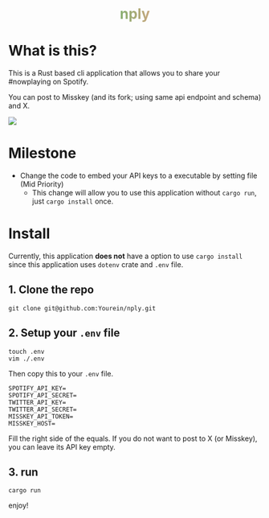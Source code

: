 <center>
    <h1 style="
        font-weight:bold;
        background:linear-gradient(to right, #1db954 25%, #dea584 60%);
        -webkit-background-clip:text;
        -webkit-text-fill-color: transparent;
    ">
        nply
    </h1>
</center>

# What is this?

This is a Rust based cli application that allows you to share your \#nowplaying on Spotify.  

You can post to Misskey (and its fork; using same api endpoint and schema) and X.

![](https://firebasestorage.googleapis.com/v0/b/kdatabase-1088a.appspot.com/o/nply%2FScreenshot%20from%202023-11-02%2009-41-33.png?alt=media)

# Milestone

- Change the code to embed your API keys to a executable by setting file (Mid Priority)
  - This change will allow you to use this application without `cargo run`, just `cargo install` once.

# Install

Currently, this application **does not** have a option to use `cargo install` since this application uses `dotenv` crate and `.env` file.

## 1. Clone the repo

```
git clone git@github.com:Yourein/nply.git
```

## 2. Setup your `.env` file

```
touch .env
vim ./.env
```

Then copy this to your `.env` file.

```
SPOTIFY_API_KEY=
SPOTIFY_API_SECRET=
TWITTER_API_KEY=
TWITTER_API_SECRET=
MISSKEY_API_TOKEN=
MISSKEY_HOST=
```

Fill the right side of the equals.
If you do not want to post to X (or Misskey), you can leave its API key empty.

## 3. run

```
cargo run
```

enjoy!
